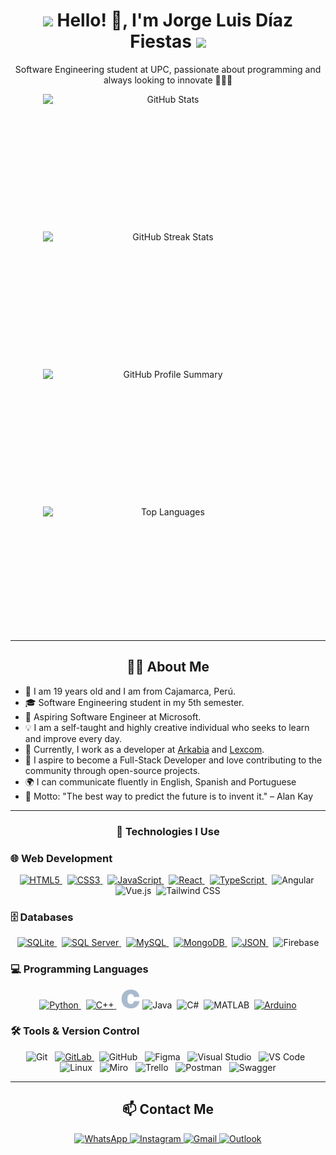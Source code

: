 <h1 align="center" style="animation: bounce 2s infinite;">
  <img src="https://i.giphy.com/media/v1.Y2lkPTc5MGI3NjExMGt1NTA3d2M5dzd4YjB2b2U0eTE5b24zNWM1bzhsOHdwbHk4YzVrNiZlcD12MV9pbnRlcm5hbF9naWZfYnlfaWQmY3Q9Zw/26u4nJPf0JtQPdStq/giphy.gif" width="160" />
  Hello! 👋, I'm Jorge Luis Díaz Fiestas
  <img src="https://i.giphy.com/media/v1.Y2lkPTc5MGI3NjExMGt1NTA3d2M5dzd4YjB2b2U0eTE5b24zNWM1bzhsOHdwbHk4YzVrNiZlcD12MV9pbnRlcm5hbF9naWZfYnlfaWQmY3Q9Zw/26u4nJPf0JtQPdStq/giphy.gif" width="160" />
</h1>

<p align="center" style="animation: fadeIn 3s;">
  Software Engineering student at UPC, passionate about programming and always looking to innovate 🚀👨‍💻
</p>

<div align="center" style="display: flex; justify-content: center; gap: 20px; flex-wrap: wrap;">
  <img src="https://github-readme-stats.vercel.app/api?username=LuisDiazpe&show_icons=true&theme=radical" alt="GitHub Stats" width="400" height="200" />
  <img src="https://github-readme-streak-stats.herokuapp.com/?user=LuisDiazpe&theme=radical" alt="GitHub Streak Stats" width="400" height="200" />
  <img src="https://github-profile-summary-cards.vercel.app/api/cards/profile-details?username=LuisDiazpe&theme=radical" alt="GitHub Profile Summary" width="400" height="200" />
  <img src="https://github-readme-stats.vercel.app/api/top-langs/?username=LuisDiazpe&layout=compact&theme=radical" alt="Top Languages" width="400" height="200" />
</div>


---

<h2 align="center" style="animation: zoomIn 1.5s;">🧑‍💻 About Me</h2>
<ul style="animation: fadeInUp 2s;">
  <li>📍 I am 19 years old and I am from Cajamarca, Perú.</li>
  <li>🎓 Software Engineering student in my 5th semester.</li>
  <li>🚀 Aspiring Software Engineer at Microsoft.</li>
  <li>💡 I am a self-taught and highly creative individual who seeks to learn and improve every day.</li>
  <li>💼 Currently, I work as a developer at <a href="https://arkabia.com" target="_blank">Arkabia</a> and <a href="https://lexcom.tech/" target="_blank">Lexcom</a>.</li>
  <li>🌟 I aspire to become a Full-Stack Developer and love contributing to the community through open-source projects.</li>
  <li>🌍 I can communicate fluently in English, Spanish and Portuguese</li>
  <li>📜 Motto: "The best way to predict the future is to invent it." – Alan Kay</li>
</ul>

---

<h3 align="center" style="animation: pulse 1.5s infinite;">🚀 Technologies I Use</h3>

### 🌐 Web Development
<p align="center">
  <a href="https://greensprout-innovations.github.io/" target="_blank">
    <img src="https://cdn.jsdelivr.net/gh/devicons/devicon/icons/html5/html5-original.svg" height="30" alt="HTML5" />
  </a>&nbsp;
  <a href="https://luisdiazpe.github.io/Skilhub.github.io/" target="_blank">
    <img src="https://cdn.jsdelivr.net/gh/devicons/devicon/icons/css3/css3-original.svg" height="30" alt="CSS3" />
  </a>&nbsp;
  <a href="https://luisdiazpe.github.io/VTM-3.github.io/" target="_blank">
    <img src="https://cdn.jsdelivr.net/gh/devicons/devicon/icons/javascript/javascript-original.svg" height="30" alt="JavaScript" />
  </a>&nbsp;
  <a href="https://www.arkabia.com/" target="_blank">
    <img src="https://cdn.jsdelivr.net/gh/devicons/devicon/icons/react/react-original.svg" height="30" alt="React" />
  </a>&nbsp;
  <a href="https://www.arkabia.com/" target="_blank">
    <img src="https://cdn.jsdelivr.net/gh/devicons/devicon/icons/typescript/typescript-original.svg" height="30" alt="TypeScript" />
  </a>&nbsp;
  <img src="https://cdn.jsdelivr.net/gh/devicons/devicon/icons/angularjs/angularjs-original.svg" height="30" alt="Angular" />&nbsp;
  <img src="https://cdn.jsdelivr.net/gh/devicons/devicon/icons/vuejs/vuejs-original.svg" height="30" alt="Vue.js" />&nbsp;
  <img src="https://www.vectorlogo.zone/logos/tailwindcss/tailwindcss-icon.svg" height="30" alt="Tailwind CSS" />
</p>


### 🗄️ Databases
<p align="center" style="animation: flipInX 1.5s;">
  <a href="https://luisdiazpe.github.io/secret-friend.github.io/" target="_blank">
    <img src="https://cdn.jsdelivr.net/gh/devicons/devicon/icons/sqlite/sqlite-original.svg" height="30" alt="SQLite" />
  </a> &nbsp;
  <a href="https://luisdiazpe.github.io/secret-friend.github.io/" target="_blank">
    <img src="https://cdn.jsdelivr.net/gh/devicons/devicon/icons/microsoftsqlserver/microsoftsqlserver-plain.svg" height="30" alt="SQL Server" />
  </a> &nbsp;
  <a href="https://luisdiazpe.github.io/secret-friend.github.io/" target="_blank">
    <img src="https://cdn.jsdelivr.net/gh/devicons/devicon/icons/mysql/mysql-original.svg" height="30" alt="MySQL" />
  </a> &nbsp;
  <a href="https://luisdiazpe.github.io/secret-friend.github.io/" target="_blank">
    <img src="https://cdn.jsdelivr.net/gh/devicons/devicon/icons/mongodb/mongodb-original.svg" height="30" alt="MongoDB" />
  </a> &nbsp;
  <a href="https://luisdiazpe.github.io/secret-friend.github.io/" target="_blank">
    <img src="https://cdn.jsdelivr.net/gh/devicons/devicon/icons/json/json-original.svg" height="30" alt="JSON" />
  </a> &nbsp;
  <img src="https://cdn.jsdelivr.net/gh/devicons/devicon/icons/firebase/firebase-plain.svg" height="30" alt="Firebase" />
</p>

### 💻 Programming Languages
<p align="center">
  <a href="https://github.com/LuisDiazpe/AssistantPe" target="_blank">
    <img src="https://cdn.jsdelivr.net/gh/devicons/devicon/icons/python/python-original.svg" height="30" alt="Python" />
  </a>&nbsp;
  <a href="https://github.com/JhosepAC/ElectroGest" target="_blank">
    <img src="https://cdn.jsdelivr.net/gh/devicons/devicon/icons/cplusplus/cplusplus-original.svg" height="30" alt="C++" />
  </a>&nbsp;
  <img src="https://raw.githubusercontent.com/devicons/devicon/master/icons/c/c-original.svg" height="30" alt="C" />
  <img src="https://cdn.jsdelivr.net/gh/devicons/devicon/icons/java/java-original.svg" height="30" alt="Java" />&nbsp;
  <img src="https://cdn.jsdelivr.net/gh/devicons/devicon/icons/csharp/csharp-original.svg" height="30" alt="C#" />&nbsp;
  <img src="https://cdn.jsdelivr.net/gh/devicons/devicon/icons/matlab/matlab-original.svg" height="30" alt="MATLAB" />&nbsp;
  <a href="https://github.com/LuisDiazpe/Pastillero.ino" target="_blank">
    <img src="https://cdn.jsdelivr.net/gh/devicons/devicon/icons/arduino/arduino-original.svg" height="30" alt="Arduino" />
  </a>
</p>


### 🛠️ Tools & Version Control
<p align="center"> <img src="https://cdn.jsdelivr.net/gh/devicons/devicon/icons/git/git-original.svg" height="30" alt="Git" /> &nbsp; <a href="https://gitlab.com/LuisDiazpe" target="_blank"> <img src="https://cdn.jsdelivr.net/gh/devicons/devicon/icons/gitlab/gitlab-original.svg" height="30" alt="GitLab" /> </a> &nbsp; <img src="https://skillicons.dev/icons?i=github" height="30" alt="GitHub" /> &nbsp; <img src="https://cdn.jsdelivr.net/gh/devicons/devicon/icons/figma/figma-original.svg" height="30" alt="Figma" /> &nbsp; <img src="https://cdn.jsdelivr.net/gh/devicons/devicon/icons/visualstudio/visualstudio-plain.svg" height="30" alt="Visual Studio" /> &nbsp; <img src="https://cdn.jsdelivr.net/gh/devicons/devicon/icons/vscode/vscode-original.svg" height="30" alt="VS Code" /> &nbsp; <img src="https://cdn.jsdelivr.net/gh/devicons/devicon/icons/linux/linux-original.svg" height="30" alt="Linux" /> &nbsp; <img src="https://img.shields.io/badge/Miro-050038?logo=miro&logoColor=white&style=flat-square" height="30" alt="Miro" /> &nbsp; <img src="https://img.shields.io/badge/Trello-0052CC?logo=trello&logoColor=white&style=flat-square" height="30" alt="Trello" /> &nbsp; <img src="https://img.shields.io/badge/Postman-FF6C37?logo=postman&logoColor=white&style=flat-square" height="30" alt="Postman" /> &nbsp; <img src="https://img.shields.io/badge/Swagger-85EA2D?logo=swagger&logoColor=black&style=flat-square" height="30" alt="Swagger" /> </p>

---

<h2 align="center" style="animation: shakeX 1.5s;">📫 Contact Me</h2>
<p align="center" style="animation: zoomInDown 2s;">
  <a href="https://wa.me/51954162053?text=Hola%2C%20Jorge!" target="_blank">
    <img src="https://img.shields.io/static/v1?message=WhatsApp&logo=whatsapp&label=&color=25D366&logoColor=white&labelColor=&style=for-the-badge" height="35" alt="WhatsApp"/>
  </a>
  <a href="https://www.instagram.com/diazfiestas/" target="_blank">
    <img src="https://img.shields.io/static/v1?message=Instagram&logo=instagram&label=&color=E4405F&logoColor=white&labelColor=&style=for-the-badge" height="35" alt="Instagram"/>
  </a>
  <a href="mailto:luidi678u@gmail.com">
    <img src="https://img.shields.io/static/v1?message=Gmail&logo=gmail&label=&color=D14836&logoColor=white&labelColor=&style=for-the-badge" height="35" alt="Gmail"/>
  </a>
  <a href="mailto:u20231d534@upc.edu.pe">
    <img src="https://img.shields.io/static/v1?message=Outlook&logo=microsoft-outlook&label=&color=0078D4&logoColor=white&labelColor=&style=for-the-badge" height="35" alt="Outlook"/>
  </a>
</p>

